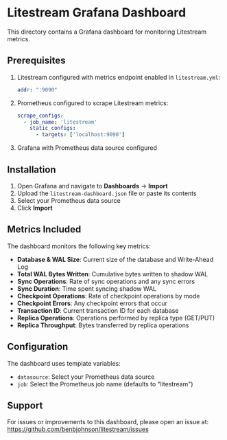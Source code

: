 # Litestream Grafana Dashboard

This directory contains a Grafana dashboard for monitoring Litestream metrics.

## Prerequisites

1. Litestream configured with metrics endpoint enabled in `litestream.yml`:

   ```yaml
   addr: ":9090"
   ```

2. Prometheus configured to scrape Litestream metrics:

   ```yaml
   scrape_configs:
     - job_name: 'litestream'
       static_configs:
         - targets: ['localhost:9090']
   ```

3. Grafana with Prometheus data source configured

## Installation

1. Open Grafana and navigate to **Dashboards** → **Import**
2. Upload the `litestream-dashboard.json` file or paste its contents
3. Select your Prometheus data source
4. Click **Import**

## Metrics Included

The dashboard monitors the following key metrics:

- **Database & WAL Size**: Current size of the database and Write-Ahead Log
- **Total WAL Bytes Written**: Cumulative bytes written to shadow WAL
- **Sync Operations**: Rate of sync operations and any sync errors
- **Sync Duration**: Time spent syncing shadow WAL
- **Checkpoint Operations**: Rate of checkpoint operations by mode
- **Checkpoint Errors**: Any checkpoint errors that occur
- **Transaction ID**: Current transaction ID for each database
- **Replica Operations**: Operations performed by replica type (GET/PUT)
- **Replica Throughput**: Bytes transferred by replica operations

## Configuration

The dashboard uses template variables:

- `datasource`: Select your Prometheus data source
- `job`: Select the Prometheus job name (defaults to "litestream")

## Support

For issues or improvements to this dashboard, please open an issue at:
<https://github.com/benbjohnson/litestream/issues>
